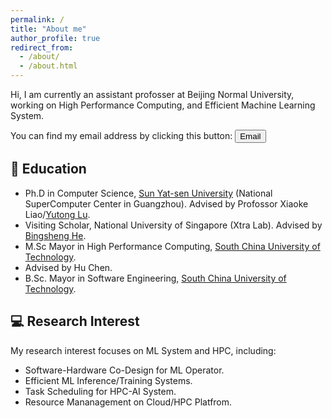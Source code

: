 ```yaml
---
permalink: /
title: "About me"
author_profile: true
redirect_from: 
  - /about/
  - /about.html
---
```


Hi, I am currently an assistant profosser at Beijing Normal University, working on High Performance Computing, and Efficient Machine Learning System.

You can find my email address by clicking this button:
<button onclick="document.getElementById('email').style.display='block'">Email</button>
<div id="email" style="display:none;">jiangjz@bnu.edu.cn</div>

## 🏫 Education
- Ph.D in Computer Science, [Sun Yat-sen University](https://cse.sysu.edu.cn/) (National SuperComputer Center in Guangzhou).
  Advised by Profossor Xiaoke Liao/[Yutong Lu](https://cse.sysu.edu.cn/content/2483).
- Visiting Scholar, National University of Singapore (Xtra Lab).
  Advised by [Bingsheng He](https://www.comp.nus.edu.sg/~hebs/).
- M.Sc Mayor in High Performance Computing, [South China University of Technology](https://www.scut.edu.cn).
- Advised by Hu Chen.
- B.Sc. Mayor in Software Engineering, [South China University of Technology](https://www.scut.edu.cn/).

## 💻 Research Interest
My research interest focuses on ML System and HPC, including: 

- Software-Hardware Co-Design for ML Operator.
- Efficient ML Inference/Training Systems.
- Task Scheduling for HPC-AI System.
- Resource Mananagement on Cloud/HPC Platfrom.
